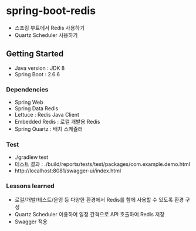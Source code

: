 # spring-boot-redis
- 스프링 부트에서 Redis 사용하기
- Quartz Scheduler 사용하기

## Getting Started
- Java version : JDK 8
- Spring Boot : 2.6.6

### Dependencies
- Spring Web
- Spring Data Redis
- Lettuce : Redis Java Client
- Embedded Redis : 로컬 개발용 Redis
- Spring Quartz : 배치 스케쥴러

### Test
- ./gradlew test
- 테스트 결과 : ./build/reports/tests/test/packages/com.example.demo.html
- http://localhost:8081/swagger-ui/index.html

### Lessons learned
- 로컬/개발/테스트/운영 등 다양한 환경에서 Redis를 함께 사용할 수 있도록 환경 구성
- Quartz Scheduler 이용하여 일정 간격으로 API 호출하여 Redis 저장
- Swagger 적용